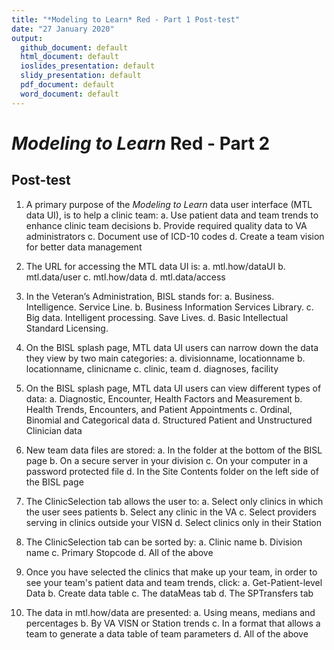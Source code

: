 ```yaml
---
title: "*Modeling to Learn* Red - Part 1 Post-test"
date: "27 January 2020"
output: 
  github_document: default
  html_document: default
  ioslides_presentation: default
  slidy_presentation: default
  pdf_document: default
  word_document: default
---
```



# *Modeling to Learn* Red - Part 2
<!-- MTL Logo, HTML img tag -->

## Post-test	
 

1.	A primary purpose of the *Modeling to Learn* data user interface (MTL data UI), is to help a clinic team:
a.	Use patient data and team trends to enhance clinic team decisions
b.	Provide required quality data to VA administrators
c.	Document use of ICD-10 codes
d.	Create a team vision for better data management

2.	The URL for accessing the MTL data UI is:
a.	mtl.how/dataUI
b.	mtl.data/user
c.	mtl.how/data
d.	mtl.data/access

3.	In the Veteran’s Administration, BISL stands for: 
a.	Business. Intelligence. Service Line. 
b.	Business Information Services Library.
c.	Big data. Intelligent processing. Save Lives.
d.	Basic Intellectual Standard Licensing. 

4.	On the BISL splash page, MTL data UI users can narrow down the data they view by two main categories:
a.	divisionname, locationname
b.	locationname, clinicname
c.	clinic, team
d.	diagnoses, facility

5.	On the BISL splash page, MTL data UI users can view different types of data:
a.	Diagnostic, Encounter, Health Factors and Measurement
b.	Health Trends, Encounters, and Patient Appointments
c.	Ordinal, Binomial and Categorical data 
d.	Structured Patient and Unstructured Clinician data

6.	New team data files are stored:
a.	In the folder at the bottom of the BISL page
b.	On a secure server in your division
c.	On your computer in a password protected file
d.	In the Site Contents folder on the left side of the BISL page

7.	The ClinicSelection tab allows the user to:
a.	Select only clinics in which the user sees patients
b.	Select any clinic in the VA
c.	Select providers serving in clinics outside your VISN
d.	Select clinics only in their Station 

8.	The ClinicSelection tab can be sorted by:
a.	Clinic name
b.	Division name
c.	Primary Stopcode
d.	All of the above

9.	Once you have selected the clinics that make up your team, in order to see your team's patient data and team trends, click:
a.	Get-Patient-level Data
b.	Create data table
c.	The dataMeas tab
d.	The SPTransfers tab

10.	The data in mtl.how/data are presented:
  a.	Using means, medians and percentages
  b.	By VA VISN or Station trends
  c.	In a format that allows a team to generate a data table of team parameters
  d.	All of the above
